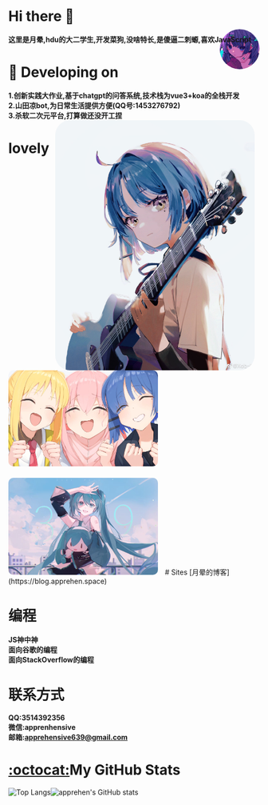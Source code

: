 # Hi there 👋

**这里是月晕,hdu的大二学生,开发菜狗,没啥特长,是傻逼二刺螈,喜欢JavaScript**
<img align="right" src="aveter.png" style="height:80px;border-radius:50%;margin-top: -30px;" alt="suki" title="suki"  />
# 🔭 Developing on
**1.创新实践大作业,基于chatgpt的问答系统,技术栈为vue3+koa的全栈开发**  
**2.山田凉bot,为日常生活提供方便(QQ号:1453276792)**  
**3.杀软二次元平台,打算做还没开工捏**  
<img align="right" src="liang.jpg" style="height:500px;margin-top:0px;border-radius:30px;margin-right:10px" alt="suki" title="suki"  />
# lovely
<img src="yaogun.jpg" style="width:300px;margin-top:0px;border-radius:10px;margin-right:10px" alt="suki" title="suki"  />
<img src="sukisuki.png" style="width:300px;margin-top:20px;border-radius:10px;margin-right:10px" alt="suki" title="suki"  />
# Sites
[月晕的博客](https://blog.apprehen.space)

# 编程
**JS神中神**  
**面向谷歌的编程**  
**面向StackOverflow的编程**

# 联系方式
**QQ:3514392356**  
**微信:apprenhensive**  
**邮箱:apprehensive639@gmail.com** 

# [:octocat:](https://github.githubassets.com/images/icons/emoji/octocat.png)My GitHub Stats
![Top Langs](https://github-readme-stats.vercel.app/api/top-langs/?username=apprehen&langs_count=5&theme=tokyonight)![apprehen's GitHub stats](https://github-readme-stats.vercel.app/api?username=apprehen&show_icons=true&theme=tokyonight)

